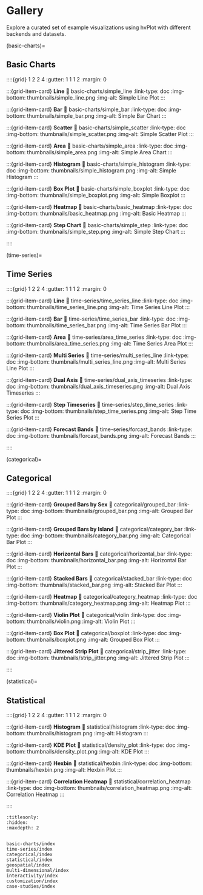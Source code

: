 # Gallery

Explore a curated set of example visualizations using hvPlot with different backends and datasets.

(basic-charts)=
## Basic Charts

::::{grid} 1 2 2 4
:gutter: 1 1 1 2
:margin: 0

:::{grid-item-card} **Line**
:link: basic-charts/simple_line
:link-type: doc
:img-bottom: thumbnails/simple_line.png
:img-alt: Simple Line Plot
:::

:::{grid-item-card} **Bar**
:link: basic-charts/simple_bar
:link-type: doc
:img-bottom: thumbnails/simple_bar.png
:img-alt: Simple Bar Chart
:::

:::{grid-item-card} **Scatter**
:link: basic-charts/simple_scatter
:link-type: doc
:img-bottom: thumbnails/simple_scatter.png
:img-alt: Simple Scatter Plot
:::

:::{grid-item-card} **Area**
:link: basic-charts/simple_area
:link-type: doc
:img-bottom: thumbnails/simple_area.png
:img-alt: Simple Area Chart
:::

:::{grid-item-card} **Histogram**
:link: basic-charts/simple_histogram
:link-type: doc
:img-bottom: thumbnails/simple_histogram.png
:img-alt: Simple Histogram
:::

:::{grid-item-card} **Box Plot**
:link: basic-charts/simple_boxplot
:link-type: doc
:img-bottom: thumbnails/simple_boxplot.png
:img-alt: Simple Boxplot
:::

:::{grid-item-card} **Heatmap**
:link: basic-charts/basic_heatmap
:link-type: doc
:img-bottom: thumbnails/basic_heatmap.png
:img-alt: Basic Heatmap
:::

:::{grid-item-card} **Step Chart**
:link: basic-charts/simple_step
:link-type: doc
:img-bottom: thumbnails/simple_step.png
:img-alt: Simple Step Chart
:::

::::

(time-series)=
## Time Series

::::{grid} 1 2 2 4
:gutter: 1 1 1 2
:margin: 0

:::{grid-item-card} **Line**
:link: time-series/time_series_line
:link-type: doc
:img-bottom: thumbnails/time_series_line.png
:img-alt: Time Series Line Plot
:::

:::{grid-item-card} **Bar**
:link: time-series/time_series_bar
:link-type: doc
:img-bottom: thumbnails/time_series_bar.png
:img-alt: Time Series Bar Plot
:::

:::{grid-item-card} **Area**
:link: time-series/area_time_series
:link-type: doc
:img-bottom: thumbnails/area_time_series.png
:img-alt: Time Series Area Plot
:::

:::{grid-item-card} **Multi Series**
:link: time-series/multi_series_line
:link-type: doc
:img-bottom: thumbnails/multi_series_line.png
:img-alt: Multi Series Line Plot
:::

:::{grid-item-card} **Dual Axis**
:link: time-series/dual_axis_timeseries
:link-type: doc
:img-bottom: thumbnails/dual_axis_timeseries.png
:img-alt: Dual Axis Timeseries
:::

:::{grid-item-card} **Step Timeseries**
:link: time-series/step_time_series
:link-type: doc
:img-bottom: thumbnails/step_time_series.png
:img-alt: Step Time Series Plot
:::

:::{grid-item-card} **Forecast Bands**
:link: time-series/forcast_bands
:link-type: doc
:img-bottom: thumbnails/forcast_bands.png
:img-alt: Forecast Bands
:::

::::

(categorical)=
## Categorical

::::{grid} 1 2 2 4
:gutter: 1 1 1 2
:margin: 0

:::{grid-item-card} **Grouped Bars by Sex**
:link: categorical/grouped_bar
:link-type: doc
:img-bottom: thumbnails/grouped_bar.png
:img-alt: Grouped Bar Plot
:::

:::{grid-item-card} **Grouped Bars by Island**
:link: categorical/category_bar
:link-type: doc
:img-bottom: thumbnails/category_bar.png
:img-alt: Categorical Bar Plot
:::

:::{grid-item-card} **Horizontal Bars**
:link: categorical/horizontal_bar
:link-type: doc
:img-bottom: thumbnails/horizontal_bar.png
:img-alt: Horizontal Bar Plot
:::

:::{grid-item-card} **Stacked Bars**
:link: categorical/stacked_bar
:link-type: doc
:img-bottom: thumbnails/stacked_bar.png
:img-alt: Stacked Bar Plot
:::

:::{grid-item-card} **Heatmap**
:link: categorical/category_heatmap
:link-type: doc
:img-bottom: thumbnails/category_heatmap.png
:img-alt: Heatmap Plot
:::

:::{grid-item-card} **Violin Plot**
:link: categorical/violin
:link-type: doc
:img-bottom: thumbnails/violin.png
:img-alt: Violin Plot
:::

:::{grid-item-card} **Box Plot**
:link: categorical/boxplot
:link-type: doc
:img-bottom: thumbnails/boxplot.png
:img-alt: Grouped Box Plot
:::

:::{grid-item-card} **Jittered Strip Plot**
:link: categorical/strip_jitter
:link-type: doc
:img-bottom: thumbnails/strip_jitter.png
:img-alt: Jittered Strip Plot
:::

::::

(statistical)=
## Statistical

::::{grid} 1 2 2 4
:gutter: 1 1 1 2
:margin: 0

:::{grid-item-card} **Histogram**
:link: statistical/histogram
:link-type: doc
:img-bottom: thumbnails/histogram.png
:img-alt: Histogram
:::

:::{grid-item-card} **KDE Plot**
:link: statistical/density_plot
:link-type: doc
:img-bottom: thumbnails/density_plot.png
:img-alt: KDE Plot
:::

:::{grid-item-card} **Hexbin**
:link: statistical/hexbin
:link-type: doc
:img-bottom: thumbnails/hexbin.png
:img-alt: Hexbin Plot
:::

:::{grid-item-card} **Correlation Heatmap**
:link: statistical/correlation_heatmap
:link-type: doc
:img-bottom: thumbnails/correlation_heatmap.png
:img-alt: Correlation Heatmap
:::

::::

```{toctree}
:titlesonly:
:hidden:
:maxdepth: 2


basic-charts/index
time-series/index
categorical/index
statistical/index
geospatial/index
multi-dimensional/index
interactivity/index
customization/index
case-studies/index
```
